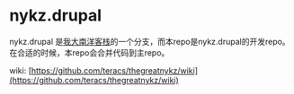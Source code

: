 nykz.drupal
============

nykz.drupal 是[我大南洋客栈](https://github.com/teracs/thegreatnykz)的一个分支，而本repo是nykz.drupal的开发repo。在合适的时候，本repo会合并代码到主repo。

wiki: [https://github.com/teracs/thegreatnykz/wiki](https://github.com/teracs/thegreatnykz/wiki)